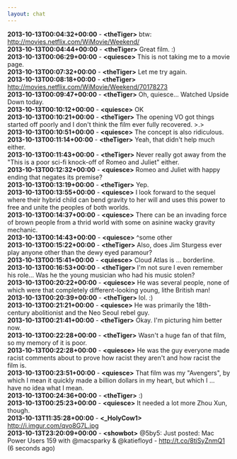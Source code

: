 ```yaml
---
layout: chat
---
```

**2013-10-13T00:04:32+00:00** - **&lt;theTiger&gt;** btw: http://movies.netflix.com/WiMovie/Weekend/  
**2013-10-13T00:04:44+00:00** - **&lt;theTiger&gt;** Great film. :)  
**2013-10-13T00:06:29+00:00** - **&lt;quiesce&gt;** This is not taking me to a movie page.  
**2013-10-13T00:07:32+00:00** - **&lt;theTiger&gt;** Let me try again.  
**2013-10-13T00:08:18+00:00** - **&lt;theTiger&gt;** http://movies.netflix.com/WiMovie/Weekend/70178273  
**2013-10-13T00:09:47+00:00** - **&lt;theTiger&gt;** Oh, quiesce... Watched Upside Down today.  
**2013-10-13T00:10:12+00:00** - **&lt;quiesce&gt;** OK  
**2013-10-13T00:10:21+00:00** - **&lt;theTiger&gt;** The opening VO got things started off poorly and I don't think the film ever fully recovered. >.>  
**2013-10-13T00:10:51+00:00** - **&lt;quiesce&gt;** The concept is also ridiculous.  
**2013-10-13T00:11:14+00:00** - **&lt;theTiger&gt;** Yeah, that didn't help much either.  
**2013-10-13T00:11:43+00:00** - **&lt;theTiger&gt;** Never really got away from the "This is a poor sci-fi knock-off of Romeo and Juliet" either.  
**2013-10-13T00:12:32+00:00** - **&lt;quiesce&gt;** Romeo and Juliet with  happy ending that negates its premise?  
**2013-10-13T00:13:19+00:00** - **&lt;theTiger&gt;** Yep.  
**2013-10-13T00:13:55+00:00** - **&lt;quiesce&gt;** I look forward to the sequel where their hybrid child can bend gravity to her will and uses this power to free and unite the peoples of both worlds.  
**2013-10-13T00:14:37+00:00** - **&lt;quiesce&gt;** There can be an invading force of brown people from a thrid world with some on asinine wacky gravity mechanic.  
**2013-10-13T00:14:43+00:00** - **&lt;quiesce&gt;** ^some other  
**2013-10-13T00:15:22+00:00** - **&lt;theTiger&gt;** Also, does Jim Sturgess ever play anyone other than the dewy eyed paramour?  
**2013-10-13T00:15:41+00:00** - **&lt;quiesce&gt;** Cloud Atlas is ... borderline.  
**2013-10-13T00:16:53+00:00** - **&lt;theTiger&gt;** I'm not sure I even remember his role... Was he the young musician who had his music stolen?  
**2013-10-13T00:20:22+00:00** - **&lt;quiesce&gt;** He was several people, none of which were that completely different-looking young, lithe British man!  
**2013-10-13T00:20:39+00:00** - **&lt;theTiger&gt;** lol. :)  
**2013-10-13T00:21:21+00:00** - **&lt;quiesce&gt;** He was primarily the 18th-century abolitionist and the Neo Seoul rebel guy.  
**2013-10-13T00:21:41+00:00** - **&lt;theTiger&gt;** Okay. I'm picturing him better now.  
**2013-10-13T00:22:28+00:00** - **&lt;theTiger&gt;** Wasn't a huge fan of that film, so my memory of it is poor.  
**2013-10-13T00:22:28+00:00** - **&lt;quiesce&gt;** He was the guy everyone made racist comments about to prove how racist they aren't and how racist the film is.  
**2013-10-13T00:23:51+00:00** - **&lt;quiesce&gt;** That film was my "Avengers", by which I mean it quickly made a billion dollars in my heart, but which I ... have no idea what I mean.  
**2013-10-13T00:24:36+00:00** - **&lt;theTiger&gt;** :)  
**2013-10-13T00:25:23+00:00** - **&lt;quiesce&gt;** It needed a lot more Zhou Xun, though.  
**2013-10-13T11:35:28+00:00** - **&lt;_HolyCow1&gt;** http://i.imgur.com/qvo8G7L.jpg  
**2013-10-13T23:20:09+00:00** - **&lt;showbot&gt;** @5by5: Just posted: Mac Power Users 159 with @macsparky &amp; @katiefloyd - http://t.co/8tiSyZnmQ1 (6 seconds ago)  
